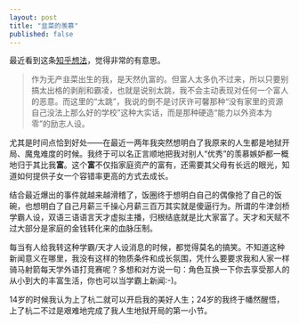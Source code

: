 ```yaml
---
layout: post
title: "韭菜的羡慕"
published: false
---
```


最近看到这条[知乎想法](https://www.zhihu.com/pin/1525714443023847424)，觉得非常的有意思。

> 作为无产韭菜出生的我，是天然仇富的。但富人太多仇不过来，所以只要别搞太出格的剥削和霸凌，也就是说别太跳，我不会主动表现对任何一个富人的恶意。而这里的“太跳”，我说的倒不是讨厌许可馨那种“没有家里的资源自己没法上那么好的学校”这种大实话，而是那种硬造“能力以外资本为零”的励志人设。

尤其是时间点恰到好处——在最近一两年我突然想明白了我原来的人生都是地狱开局、魔鬼难度的时候。我终于可以名正言顺地把我对别人“优秀”的羡慕嫉妒都一概地归于其比我**富**。这个**富**不仅指家庭资产的富有，还需要其父母有长远的眼光，知道如何提供子女一个容错率更高的方式去成长。

结合最近爆出的事件就越来越滑稽了，饭圈终于想明白自己的偶像抢了自己的饭碗，也想明白了自己月薪三千操心月薪三百万其实就是傻逼行为。所谓的牛津剑桥学霸人设，双语三语语言天才虚拟主播，归根结底就是比大家富了。天才和天赋不过大部分是家庭的金钱转化来的血脉压制。

每当有人给我转这种学霸/天才人设消息的时候，都觉得莫名的搞笑。不知道这种新闻意义在哪里，我没有这样的物质条件和成长氛围，凭什么要要求我和人家一样骑马射箭每天学外语打竞赛呢？多想和对方说一句：角色互换一下你去享受那人的从小到大的丰富生活，你也可以当学霸上新闻:-)。

14岁的时候我认为上了杭二就可以开启我的美好人生；24岁的我终于幡然醒悟，上了杭二不过是艰难地完成了我人生地狱开局的第一小节。
